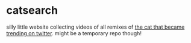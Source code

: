 # catsearch

silly little website collecting videos of all remixes of [the cat that became trending on twitter](https://twitter.com/TheCumpound/status/1731362188902670812). might be a temporary repo though!
